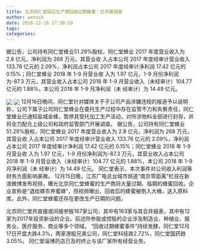 ```yaml
---
title: 北京同仁堂回应生产商回收过期蜂蜜：已开展调查
author: wetech
date: 2018-12-16 17:30:19
tags: 
categories: 
---
```

据公告，公司持有同仁堂蜂业51.29%股权，同仁堂蜂业 2017 年度营业收入为 2.8 亿元，净利润为 268 万元，其营业收 入占本公司 2017 年度经审计营业收入 133.76 亿元的 2.09%，净利润占本公司 2017 年度经审计净利润 17.42 亿元的 0.15%；同仁堂蜂业 2018 年 1-9 月营业收 入为 1.97 亿元，1-9 月份净利润为-87.3 万元，其营业收入占本公司 2018 年 1-9 月营业收入（未经审计）104.77 亿元的 1.88%，本公司 2018 年 1-9 月净利润（未 经审计）为 14.49 亿元。
<!-- more -->
<img align="center" border="0" src="https://imgcdn.yicai.com/uppics/images/2018/12/dd93c70d468265867c64a1f74f6f9089.jpg" />
<img align="center" border="0" src="https://imgcdn.yicai.com/uppics/images/2018/12/88f51022737f38eb4c4d73be8f3470dc.jpg" />
12月16日晚间，同仁堂针对媒体关于子公司产品涉嫌违规的报道予以说明称，公司下属子公司同仁堂蜂业在委托生产过程中存在监管不力和失察责任，同仁堂蜂业已通知盐城金蜂，暂停其受托加工生产活动，对所涉物料全部进行封存，并将全力配合上级公司和政府监管部门开展调查。
据公告，公司持有同仁堂蜂业51.29%股权，同仁堂蜂业 2017 年度营业收入为 2.8 亿元，净利润为 268 万元，其营业收 入占本公司 2017 年度经审计营业收入 133.76 亿元的 2.09%，净利润占本公司 2017 年度经审计净利润 17.42 亿元的 0.15%；同仁堂蜂业 2018 年 1-9 月营业收 入为 1.97 亿元，1-9 月份净利润为-87.3 万元，其营业收入占本公司 2018 年 1-9 月营业收入（未经审计）104.77 亿元的 1.88%，本公司 2018 年 1-9 月净利润（未 经审计）为 14.49 亿元。
同仁堂表示，本次事件对公司收入利润等财务方面影响甚微。
12月15日晚，江苏广电总台城市频道“南京零距离”栏目在新浪微博发布视频，曝光北京同仁堂蜂蜜的生产商将大量过期、临期的蜂蜜回收。企业宣称是“退给蜂农养蜜蜂”，但视频曝出，回收后的蜂蜜被倒入大桶，送入原料库。此外，同仁堂蜂蜜还存在更改生产日期的问题。
 
 
北京同仁堂共直接或间接参股167家公司，其中有163家与其合并报表，其中有12家为2017年投资新设的企业。前述所参股或控股的企业涉及制造业、种植业、服务业、医疗服务、商业等多个领域。
“回收过期蜂蜜事件”持续发酵，同仁堂12月17日开盘大跌4.3%，两家港股兄弟公司，同仁堂科技跌2.72%，同仁堂国药跌3.05%。
同仁堂淄博药店已及时终止与该厂家所有经营业务。

